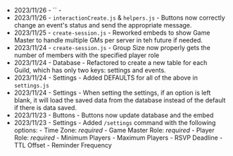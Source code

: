 - 2023/11/26 - `` -
- 2023/11/26 - `interactionCreate.js` & `helpers.js` - Buttons now correctly change an event's status and send the appropriate message.
- 2023/11/25 - `create-session.js` - Reworked embeds to show Game Master to handle multiple GMs per server in teh future if needed.
- 2023/11/24 - `create-session.js` - Group Size now properly gets the number of members with the specified player role
- 2023/11/24 - Database - Refactored to create a new table for each Guild, which has only two keys: settings and events.
- 2023/11/24 - Settings - Added DEFAULTS for all of the above in `settings.js`
- 2023/11/24 - Settings - When setting the settings, if an option is left blank, it will load the saved data from the database instead of the default if there is data saved.
- 2023/11/23 - Buttons - Buttons now update database and the embed
- 2023/11/23 - Settings - Added `/settings` command with the following options:
        - Time Zone: *required*
        - Game Master Role: *required*
        - Player Role: *required*
        - Minimum Players
        - Maximum Players
        - RSVP Deadline
        - TTL Offset
        - Reminder Frequency